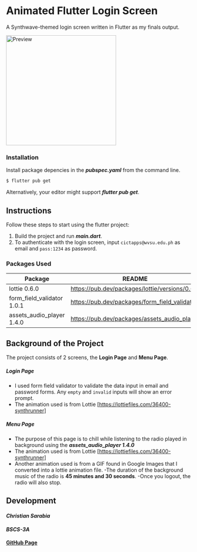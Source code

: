 # Animated Flutter Login Screen 
A Synthwave-themed login screen written in Flutter as my finals output. 

<img src="finals.gif" alt="Preview" width="300"/>


### Installation
Install package depencies in the ***pubspec.yaml*** from the command line.

```sh
$ flutter pub get
```
Alternatively, your editor might support ***flutter pub get***.

## Instructions
Follow these steps to start using the flutter project:

  1. Build the project and run ***main.dart***.
  2. To authenticate with the login screen, input ``cictapps@wvsu.edu.ph`` as email and  ``pass:1234`` as password.

### Packages Used

| Package |  README | 
| ------ | ------ |
| lottie 0.6.0 | https://pub.dev/packages/lottie/versions/0.6.0 |
| form_field_validator 1.0.1| https://pub.dev/packages/form_field_validator |
| assets_audio_player 1.4.0 | https://pub.dev/packages/assets_audio_player |

## Background of the Project
The project consists of 2 screens, the **Login Page** and **Menu Page**. 

##### **Login Page** 
- I used form field validator to validate the data input in email and password forms. Any ``empty`` and ``invalid`` inputs will show an error prompt.
- The animation used is from Lottie [https://lottiefiles.com/36400-synthrunner]

##### **Menu Page**
- The purpose of this page is to chill while listening to the radio played in background using the ***assets_audio_player 1.4.0***
- The animation used is from Lottie [https://lottiefiles.com/36400-synthrunner] 
- Another animation used is from a GIF found in Google Images that I converted into a lottie animation file.
-The duration of the background music of the radio is **45 minutes and 30 seconds**.
-Once you logout, the radio will also stop.


## Development

#### ***Christian Sarabia***
#### ***BSCS-3A*** 
#### [GitHub Page](https://github.com/Sturg25/)


